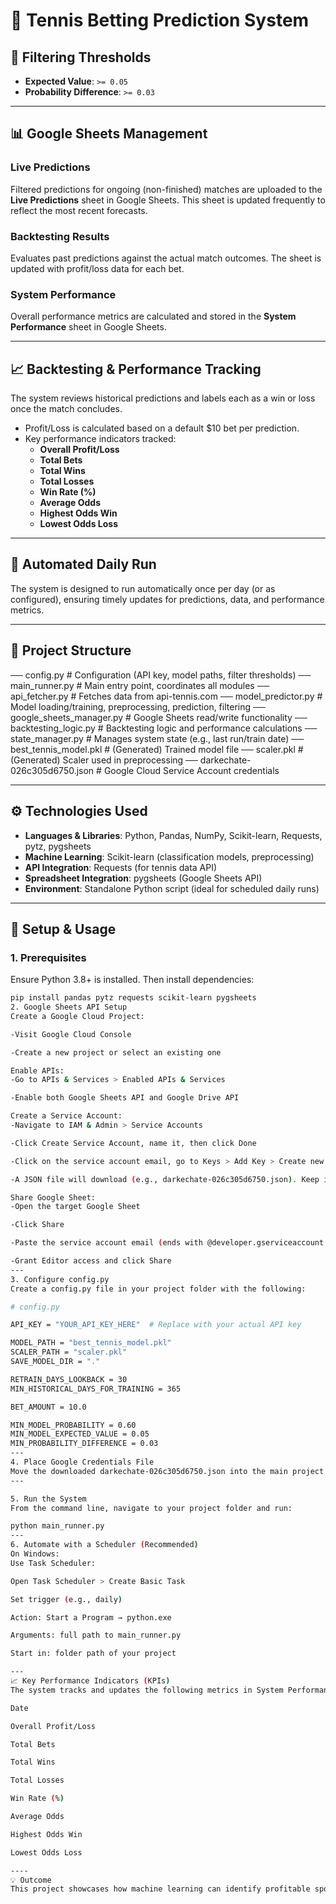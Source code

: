 # 🎾 Tennis Betting Prediction System

## 📌 Filtering Thresholds

- **Expected Value**: `>= 0.05`
- **Probability Difference**: `>= 0.03`

---

## 📊 Google Sheets Management

### **Live Predictions**
Filtered predictions for ongoing (non-finished) matches are uploaded to the **Live Predictions** sheet in Google Sheets. This sheet is updated frequently to reflect the most recent forecasts.

### **Backtesting Results**
Evaluates past predictions against the actual match outcomes. The sheet is updated with profit/loss data for each bet.

### **System Performance**
Overall performance metrics are calculated and stored in the **System Performance** sheet in Google Sheets.

---

## 📈 Backtesting & Performance Tracking

The system reviews historical predictions and labels each as a win or loss once the match concludes.

- Profit/Loss is calculated based on a default $10 bet per prediction.
- Key performance indicators tracked:
  - **Overall Profit/Loss**
  - **Total Bets**
  - **Total Wins**
  - **Total Losses**
  - **Win Rate (%)**
  - **Average Odds**
  - **Highest Odds Win**
  - **Lowest Odds Loss**

---

## 🔄 Automated Daily Run

The system is designed to run automatically once per day (or as configured), ensuring timely updates for predictions, data, and performance metrics.

---

## 📂 Project Structure

── config.py # Configuration (API key, model paths, filter thresholds)
── main_runner.py # Main entry point, coordinates all modules
── api_fetcher.py # Fetches data from api-tennis.com
── model_predictor.py # Model loading/training, preprocessing, prediction, filtering
── google_sheets_manager.py # Google Sheets read/write functionality
── backtesting_logic.py # Backtesting logic and performance calculations
── state_manager.py # Manages system state (e.g., last run/train date)
── best_tennis_model.pkl # (Generated) Trained model file
── scaler.pkl # (Generated) Scaler used in preprocessing
── darkechate-026c305d6750.json # Google Cloud Service Account credentials

---

## ⚙️ Technologies Used

- **Languages & Libraries**: Python, Pandas, NumPy, Scikit-learn, Requests, pytz, pygsheets
- **Machine Learning**: Scikit-learn (classification models, preprocessing)
- **API Integration**: Requests (for tennis data API)
- **Spreadsheet Integration**: pygsheets (Google Sheets API)
- **Environment**: Standalone Python script (ideal for scheduled daily runs)

---

## 🚀 Setup & Usage

### 1. Prerequisites

Ensure Python 3.8+ is installed. Then install dependencies:

```bash
pip install pandas pytz requests scikit-learn pygsheets
2. Google Sheets API Setup
Create a Google Cloud Project:

-Visit Google Cloud Console

-Create a new project or select an existing one

Enable APIs:
-Go to APIs & Services > Enabled APIs & Services

-Enable both Google Sheets API and Google Drive API

Create a Service Account:
-Navigate to IAM & Admin > Service Accounts

-Click Create Service Account, name it, then click Done

-Click on the service account email, go to Keys > Add Key > Create new key > JSON

-A JSON file will download (e.g., darkechate-026c305d6750.json). Keep it safe.

Share Google Sheet:
-Open the target Google Sheet

-Click Share

-Paste the service account email (ends with @developer.gserviceaccount.com)

-Grant Editor access and click Share
---
3. Configure config.py
Create a config.py file in your project folder with the following:

# config.py

API_KEY = "YOUR_API_KEY_HERE"  # Replace with your actual API key

MODEL_PATH = "best_tennis_model.pkl"
SCALER_PATH = "scaler.pkl"
SAVE_MODEL_DIR = "."

RETRAIN_DAYS_LOOKBACK = 30
MIN_HISTORICAL_DAYS_FOR_TRAINING = 365

BET_AMOUNT = 10.0

MIN_MODEL_PROBABILITY = 0.60
MIN_MODEL_EXPECTED_VALUE = 0.05
MIN_PROBABILITY_DIFFERENCE = 0.03
---
4. Place Google Credentials File
Move the downloaded darkechate-026c305d6750.json into the main project folder.
---

5. Run the System
From the command line, navigate to your project folder and run:

python main_runner.py
---
6. Automate with a Scheduler (Recommended)
On Windows:
Use Task Scheduler:

Open Task Scheduler > Create Basic Task

Set trigger (e.g., daily)

Action: Start a Program → python.exe

Arguments: full path to main_runner.py

Start in: folder path of your project

---
📈 Key Performance Indicators (KPIs)
The system tracks and updates the following metrics in System Performance:

Date

Overall Profit/Loss

Total Bets

Total Wins

Total Losses

Win Rate (%)

Average Odds

Highest Odds Win

Lowest Odds Loss

----
💡 Outcome
This project showcases how machine learning can identify profitable sports betting opportunities in real time using a structured, data-driven approach, with fully automated performance tracking.
